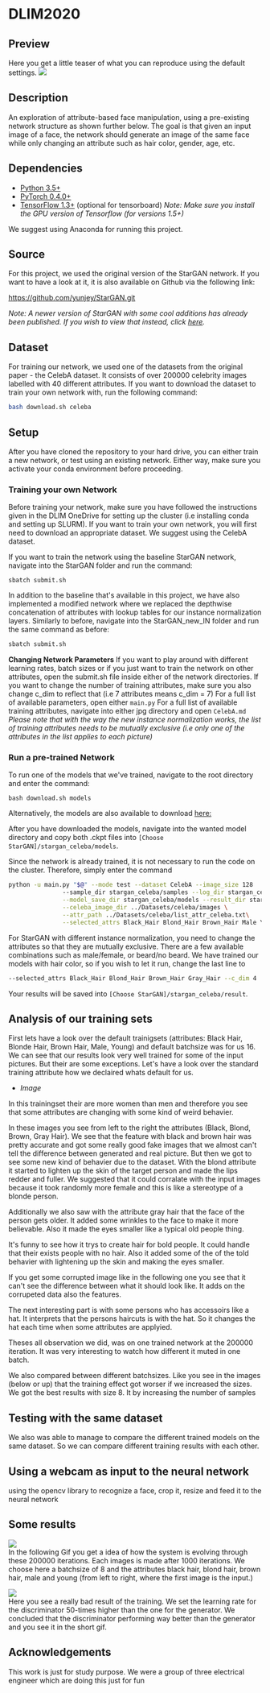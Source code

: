 # DLIM2020

## Preview

Here you get a little teaser of what you can reproduce using the default settings.
![](Results/preview_final.jpg)

## Description
An exploration of attribute-based face manipulation, using a pre-existing network structure as shown further below. The goal is that given an input image  of a face, the network should generate an image of the same face while only changing an attribute such as hair color, gender, age, etc.

## Dependencies

* [Python 3.5+](https://www.continuum.io/downloads)
* [PyTorch 0.4.0+](http://pytorch.org/)
* [TensorFlow 1.3+](https://www.tensorflow.org/) (optional for tensorboard)
_Note: Make sure you install the GPU version of Tensorflow (for versions 1.5+)_

We suggest using Anaconda for running this project. 
## Source 

For this project, we used the original version of the StarGAN network. If you want to have a look at it, it is also available on Github via the following link:

https://github.com/yunjey/StarGAN.git

_Note: A newer version of StarGAN with some cool additions has already been published. If you wish to view that instead, click [here](https://github.com/clovaai/stargan-v2)._


## Dataset
For training our network, we used one of the datasets from the original paper - the CelebA dataset. It consists of over 200000 celebrity images labelled with 40 different attributes.
If you want to download the dataset to train your own network with, run the following command: 
```bash
bash download.sh celeba
```
## Setup
After you have cloned the repository to your hard drive, you can either train a new network, or test using an existing network. Either way, make sure you activate your conda environment before proceeding.

### Training your own Network
Before training your network, make sure you have followed the instructions given in the DLIM OneDrive for setting up the cluster (i.e installing conda and setting up SLURM).
If you want to train your own network, you will first need to download an appropriate dataset. We suggest using the CelebA dataset. 

If you want to train the network using the baseline StarGAN network, navigate into the StarGAN folder and run the command:
```
sbatch submit.sh
```
In addition to the baseline that's available in this project, we have also implemented a modified network where we replaced the depthwise concatenation of attributes with lookup tables for our instance normalization layers. 
Similarly to before, navigate into the StarGAN_new_IN folder and run the same command as before:

```bash
sbatch submit.sh
```
**Changing Network Parameters**
If you want to play around with different learning rates, batch sizes or if you just want to train the network on other attributes, open the submit.sh file inside either of the network directories. If you want to change the number of training attributes, make sure you also change c_dim to reflect that (i.e 7 attributes means c_dim = 7)
For a full list of available parameters, open either `main.py`
For a full list of available training attributes, navigate into either jpg directory and open `CelebA.md`
*Please note that with the way the new instance normalization works, the list of training attributes needs to be mutually exclusive (i.e only one of the attributes in the list applies to each picture)*

### Run a pre-trained Network

To run one of the models that we've trained, navigate to the root directory and enter the command:
```
bash download.sh models
```

Alternatively, the models are also available to download [here:](https://www.dropbox.com/s/fgc5wnql9o7u3sd/Models.zip?dl=0)

After you have downloaded the models, navigate into the wanted model directory and copy both .ckpt files into `[Choose StarGAN]/stargan_celeba/models`. 

Since the network is already trained, it is not necessary to run the code on the cluster. Therefore, simply enter the command

```bash
python -u main.py "$@" --mode test --dataset CelebA --image_size 128 
               --sample_dir stargan_celeba/samples --log_dir stargan_celeba/logs \
               --model_save_dir stargan_celeba/models --result_dir stargan_celeba/results \
               --celeba_image_dir ../Datasets/celeba/images \
               --attr_path ../Datasets/celeba/list_attr_celeba.txt\
               --selected_attrs Black_Hair Blond_Hair Brown_Hair Male Young --c_dim 5         
```

For StarGAN with different instance normalization, you need to change the attributes so that they are mutually exclusive. There are a few available combinations such as male/female, or beard/no beard. We have trained our models with hair color, so if you wish to let it run, change the last line to 

```bash
--selected_attrs Black_Hair Blond_Hair Brown_Hair Gray_Hair --c_dim 4
```

Your results will be saved into `[Choose StarGAN]/stargan_celeba/result`.

## Analysis of our training sets

First lets have a look over the default trainigsets (attributes: Black Hair, Blonde Hair, Brown Hair, Male, Young) and default batchsize was for us 16.
We can see that our results look very well trained for some of the input pictures. But their are some exceptions. 
Let's have a look over the standard training attribute how we declaired whats default for us.

- *Image*

In this trainingset their are more women than men and therefore you see that some attributes are changing with some kind of weird behavier.

<!---Explanation of Blonde Hair attribute to faces-->
In these images you see from left to the right the attributes (Black, Blond, Brown, Gray Hair). We see that the feature with black and brown hair was pretty accurate and got some really good fake images that we almost can't tell the difference between generated and real picture. But then we got to see some new kind of behavier due to the dataset. With the blond attribute it started to lighten up the skin of the target person and made the lips redder and fuller. We suggested that it could corralate with the input images because it took randomly more female and this is like a stereotype of a blonde person.

<!--- Gray Hair attribute impact on faces-->
Additionally we also saw with the attribute gray hair that the face of the person gets older. It added some wrinkles to the face to make it more believable. Also it made the eyes smaller like a typical old people thing.

<!--- Bold guy impact-->
It's funny to see how it trys to create hair for bold people. It could handle that their exists people with no hair. Also it added some of the of the told behavier with lightening up the skin and making the eyes smaller.

<!--- Hat dude aka Zack and Cody gone wild-->
If you get some corrupted image like in the following one you see that it can't see the difference between what it should look like. It adds on the corrupeted data also the features.

<!--- Hat dude aka Zack and Cody gone wild-->
The next interesting part is with some persons who has accessoirs like a hat. It interprets that the persons haircuts is with the hat. So it changes the hat each time when some attributes are applyied.

Theses all observation we did, was on one trained network at the 200000 iteration. It was very interesting to watch how different it muted in one batch.

<!--- Batchsize-->
We also compared between different batchsizes. Like you see in the images (below or up) that the training effect got worser if we increased the sizes. We got the best results with size 8. It by increasing the number of samples 

<!--- Discriminator learning rate -->

<!--- Generator learning rate -->

<!--- Hingeloss -->

<!--- instancenorm -->



## Testing with the same dataset

<!--- Some comments to tests between the tests-->
We also was able to manage to compare the different trained models on the same dataset. So we can compare different training results with each other.

<!--- four images next to each other for the different batchsize and a gif number 56 is good for the testing part-->

<!--- four images next to each other for the different learning rate -->

<!--- four images next to each other for the different hingeloss instancenorm and default (wasserstein)-->

<!--- default for comparison between all of them -->


## Using a webcam as input to the neural network
using the opencv library to recognize a face, crop it, resize and feed it to the neural network

## Some results

![](Results/Gif/Batchsize_8.gif) \
In the following Gif you get a idea of how the system is evolving through these 200000 iterations. Each images is made after 1000 iterations. We choose here a batchsize of 8 and the attributes black hair, blond hair, brown hair, male and young (from left to right, where the first image is the input.)

![](Results/Gif/D_lr_0.0005.gif) \
Here you see a really bad result of the training. We set the learning rate for the discriminator 50-times higher than the one for the generator. We concluded that the discriminator performing way better than the generator and you see it in the short gif.


## Acknowledgements

This work is just for study purpose. We were a group of three electrical engineer which are doing this just for fun

##
